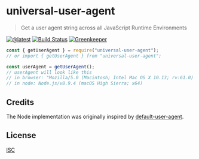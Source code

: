 # universal-user-agent

> Get a user agent string across all JavaScript Runtime Environments

[![@latest](https://img.shields.io/npm/v/universal-user-agent.svg)](https://www.npmjs.com/package/universal-user-agent)
[![Build Status](https://github.com/gr2m/universal-user-agent/workflows/Test/badge.svg)](https://github.com/gr2m/universal-user-agent/actions?query=workflow%3ATest+branch%3Amaster)
[![Greenkeeper](https://badges.greenkeeper.io/gr2m/universal-user-agent.svg)](https://greenkeeper.io/)

```js
const { getUserAgent } = require("universal-user-agent");
// or import { getUserAgent } from "universal-user-agent";

const userAgent = getUserAgent();
// userAgent will look like this
// in browser: "Mozilla/5.0 (Macintosh; Intel Mac OS X 10.13; rv:61.0) Gecko/20100101 Firefox/61.0"
// in node: Node.js/v8.9.4 (macOS High Sierra; x64)
```

## Credits

The Node implementation was originally inspired by [default-user-agent](https://www.npmjs.com/package/default-user-agent).

## License

[ISC](LICENSE.md)
